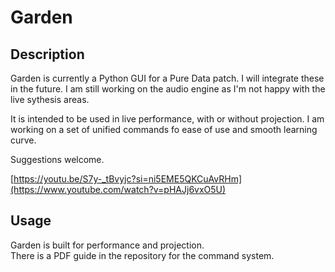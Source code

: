 # Garden

## Description
Garden is currently a Python GUI for a Pure Data patch. I will integrate these in the future.
I am still working on the audio engine as I'm not happy with the live sythesis areas.

It is intended to be used in live performance, with or without projection.
I am working on a set of unified commands fo ease of use and smooth learning curve.

Suggestions welcome.

[https://youtu.be/S7y-_tBvyjc?si=ni5EME5QKCuAvRHm](https://www.youtube.com/watch?v=pHAJj6vxO5U)

## Usage
Garden is built for performance and projection.  
There is a PDF guide in the repository for the command system.
